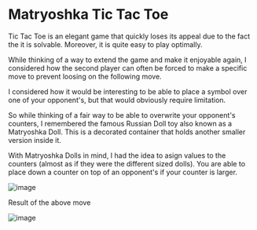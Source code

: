 # Matryoshka Tic Tac Toe

Tic Tac Toe is an elegant game that quickly loses its appeal due to the fact the it is solvable. Moreover, it is quite easy to play optimally.

While thinking of a way to extend the game and make it enjoyable again, I considered how the second player can often be forced to make a specific move to prevent loosing on the following move.

I considered how it would be interesting to be able to place a symbol over one of your opponent's, but that would obviously require limitation.

So while thinking of a fair way to be able to overwrite your opponent's counters, I remembered the famous Russian Doll toy also known as a Matryoshka Doll. This is a decorated container that holds another smaller version inside it. 

With Matryoshka Dolls in mind, I had the idea to asign values to the counters (almost as if they were the different sized dolls). You are able to place down a counter on top of an opponent's if your counter is larger.

![image](https://user-images.githubusercontent.com/97246704/178124728-277fadf0-3180-405e-9c05-ede59e3f6b7e.png)

Result of the above move

![image](https://user-images.githubusercontent.com/97246704/178124771-7eb533b0-d640-4bae-bc4a-531a350007ef.png)
